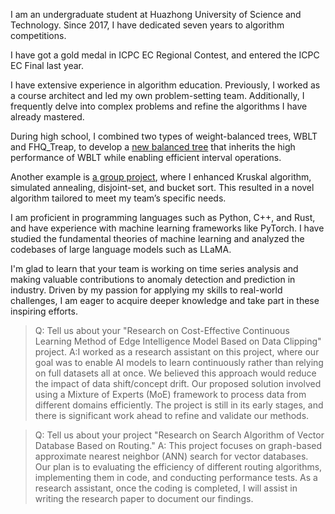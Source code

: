 I am an undergraduate student at Huazhong University of Science and Technology. Since 2017, I have dedicated seven years to algorithm competitions.

I have got a gold medal in ICPC EC Regional Contest, and entered the ICPC EC Final last year.

I have extensive experience in algorithm education. Previously, I worked as a course architect and led my own problem-setting team. Additionally, I frequently delve into complex problems and refine the algorithms I have already mastered.

During high school, I combined two types of weight-balanced trees, WBLT and FHQ_Treap, to develop a [new balanced tree](https://wild-donkey.github.io/Datastructure/FHQ_Weight_Baclanced_Leafy_Tree/) that inherits the high performance of WBLT while enabling efficient interval operations.

Another example is [a group project](https://github.com/leixy2004/project_hw_mass_store), where I enhanced Kruskal algorithm, simulated annealing, disjoint-set, and bucket sort. This resulted in a novel algorithm tailored to meet my team’s specific needs. 

I am proficient in programming languages such as Python, C++, and Rust, and have experience with machine learning frameworks like PyTorch. I have studied the fundamental theories of machine learning and analyzed the codebases of large language models such as LLaMA.

I'm glad to learn that your team is working on time series analysis and making valuable contributions to anomaly detection and prediction in industry. Driven by my passion for applying my skills to real-world challenges, I am eager to acquire deeper knowledge and take part in these inspiring efforts.


> Q: Tell us about your "Research on Cost-Effective Continuous Learning Method of Edge Intelligence Model Based on Data Clipping" project.
> A:I worked as a research assistant on this project, where our goal was to enable AI models to learn continuously rather than relying on full datasets all at once. We believed this approach would reduce the impact of data shift/concept drift. Our proposed solution involved using a Mixture of Experts (MoE) framework to process data from different domains efficiently. The project is still in its early stages, and there is significant work ahead to refine and validate our methods. 

> Q: Tell us about your project "Research on Search Algorithm of Vector Database Based on Routing."
> A: This project focuses on graph-based approximate nearest neighbor (ANN) search for vector databases. Our plan is to evaluating the efficiency of different routing algorithms, implementing them in code, and conducting performance tests. As a research assistant, once the coding is completed, I will assist in writing the research paper to document our findings.